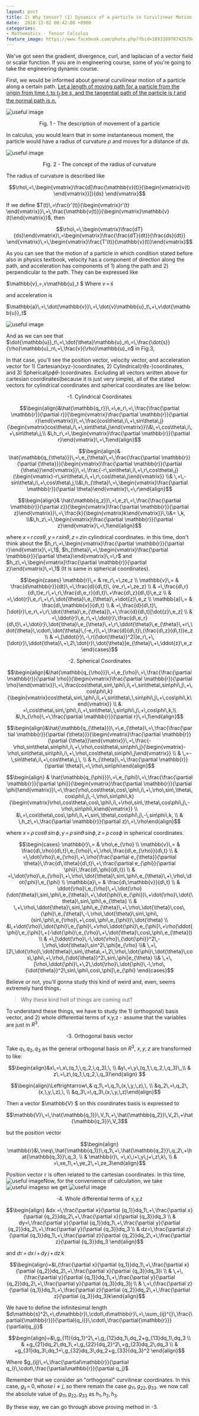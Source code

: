 ```yaml
---
layout: post
title: 2) Why tensor? (1) Dynamics of a particle in Curvilinear Motion
date:  2018-12-02 08:42:00 +0900
categories:
- Mathematics - Tensor Calculus
feature_image: https://www.facebook.com/photo.php?fbid=1893189787425704&set=a.1893187554092594&type=3&theater
---
```

We've got seen the gradient, divergence, curl, and laplacian of a vector field or scalar function. If you are in engineering course, some of you're going to take the engineering dynamic course. 



First, we would be informed about general curvilinear motion of a particle along a certain path. <u>Let a length of moving path for a particle from the origin from time $t_i$ to $t_f$ be $s$, and the tangential path of the particle is $t$ and the normal path is $n$.</u>

![useful image](https://raw.githubusercontent.com/brandonkim12/brandonkim12.github.io/master/assets/dynamics/dyna_1.JPG)



<center>Fig. 1 - The description of movement of a particle</center>

In calculus, you would learn that in some instantaneous moment, the particle would have a radius of curvature $\rho$ and moves for a distance of $ds$. 



![useful image](https://raw.githubusercontent.com/brandonkim12/brandonkim12.github.io/master/assets/dynamics/dyna_2.JPG)



<center>Fig. 2 - The concept of the radius of curvature</center>



The radius of curvature is described like

$$\rho\,=\,\begin{vmatrix}\frac{d[\frac{\mathbb{v}(t)}{\begin{vmatrix}v(t) \end{vmatrix}}]}{ds} \end{vmatrix}$$

If we define $T(t)\,=\frac{r'(t)}{\begin{vmatrix}r'(t) \end{vmatrix}}\,=\,\frac{\mathbb{v(t)}}{\begin{vmatrix}\mathbb{v}(t)\end{vmatrix}}$, then 

$$\rho\,=\,\begin{vmatrix}\frac{dT}{ds}\end{vmatrix}\,=\begin{vmatrix}\frac{\frac{dT}{dt}}{\frac{ds}{dt}} \end{vmatrix}\,=\,\begin{vmatrix}\frac{T'(t)}{\mathbb{v}(t)}\end{vmatrix}$$

As you can see that the motion of a particle in which condition stated before also in physics textbook, velocity has a component of direction along the path, and acceleration has components of 1) along the path and 2) perpendicular to the path. They can be expressed like

$\mathbb{v}\,=\,v\mathbb{u}_t $ Where $v\,=\,\dot{s}$

and acceleration is

$\mathbb{a}\,=\,\dot{\mathbb{v}}\,=\,\dot{v}\mathbb{u}_t\,+\,v\dot{\mathbb{u}}_t$

![useful image](https://raw.githubusercontent.com/brandonkim12/brandonkim12.github.io/master/assets/dynamics/dyna_3.JPG)

And as we can see that $\dot{\mathbb{u}}_t\,=\,\dot{\theta}\mathbb{u}_n\,=\,\frac{\dot{s}}{\rho}\mathbb{u}_n\,=\,\frac{v}{\rho}\mathbb{u}_n$  in Fig.3,

In that case, you'll see the position vector, velocity vector, and acceleration vector for 1) Cartesian(xyz-)coordinates, 2) Cylindrical(r$\theta$z-)coordinates, and 3) Spherical($\rho\phi\theta$-)coordinates. Excluding all vectors written above for cartesian coordinates(because it is just very simple), all of the stated vectors for cylindrical coordinates and spherical coordinates are like below:

<center>-1. Cylindrical Coordinates</center>

$$\begin{align}&\hat{\mathbb{q_r}}\,=\,e_r\,=\,\frac{\frac{\partial \mathbb{r}}{\partial r}}{\begin{vmatrix}\frac{\partial \mathbb{r}}{\partial r}\end{vmatrix}}\,=\,\frac{cos\theta\,i\,+\,sin\theta\,j}{\begin{vmatrix}cos\theta\,i\,+\,sin\theta\,j\end{vmatrix}}\\&\,=\,cos\theta\,i\,+\,sin\theta\,j,\\ &\,h_r\,=\,\begin{vmatrix}\frac{\partial \mathbb{r}}{\partial r}\end{vmatrix}\,=\,1\end{align}$$

$$\begin{align}& \hat{\mathbb{q_{\theta}}}\,=\,e_{\theta}\,=\,\frac{\frac{\partial \mathbb{r}}{\partial {\theta}}}{\begin{vmatrix}\frac{\partial \mathbb{r}}{\partial {\theta}}\end{vmatrix}}\,=\,\frac{-r\,sin\theta\,i\,+\,r\,cos\theta\,j}{\begin{vmatrix}-r\,sin\theta\,i\,+\,r\,cos\theta\,j\end{vmatrix}} \\& \,=\,-sin\theta\,i\,+\,cos\theta\,j,\\&\,h_{\theta}\,=\,\begin{vmatrix}\frac{\partial \mathbb{r}}{\partial \theta}\end{vmatrix}\,=\,r\end{align}$$

$$\begin{align}& \hat{\mathbb{q_z}}\,=\,e_z\,=\,\frac{\frac{\partial \mathbb{r}}{\partial z}}{\begin{vmatrix}\frac{\partial \mathbb{r}}{\partial z}\end{vmatrix}}\,=\,\frac{k}{\begin{vmatrix}k\end{vmatrix}}\,\\&= \,k, \\&\,h_z\,=\,\begin{vmatrix}\frac{\partial \mathbb{r}}{\partial z}\end{vmatrix}\,=\,1\end{align}$$

where $x\,=\,r\,cos\theta,\,y\,=\,r\,sin\theta,\,z\,=\,z​$ in cylindrical coordinates. in this time, don't think about the  $h_r\,=\,\begin{vmatrix}\frac{\partial \mathbb{r}}{\partial r}\end{vmatrix}\,=\,1​$, $h_{\theta}\,=\,\begin{vmatrix}\frac{\partial \mathbb{r}}{\partial \theta}\end{vmatrix}\,=\,r​$ and $h_z\,=\,\begin{vmatrix}\frac{\partial \mathbb{r}}{\partial z}\end{vmatrix}\,=\,1​$ (It is same in spherical coordinates).

$$\begin{cases} \mathbb{r}\,= & re_r\,+\,ze_z \\ \mathbb{v}\,= & \frac{d\mathbb{r}}{dt}\,=\,\frac{d}{d\,t}\,
(re_r\,+\,ze_z) \\ & =\,\frac{d\,r}{d\,t}e_r\,+\,r\,\frac{d\,e_r}{d\,t}\,+\frac{d\,z}{d\,t}\,e_z \\ & =\,\dot{r}\,e_r\,+\,r\,\dot{\theta}\,e_{\theta}\,+\dot{z}\,e_z \\ \mathbb{a}\,= & \frac{d\,\mathbb{v}}{d\,t} \\ & =\,\frac{d}{d\,t}\,[\dot{r}\,e_r\,+\,r\,\dot{\theta}\,e_{\theta}]\,+\,\frac{d}{d\,t}[\dot{z}\,e_z] \\ & =\,\ddot{r}\,e_r\,+\,\dot{r}\,\frac{d\,e_r}{d\,t}\,+\,\dot{r}\,\dot{\theta}\,e_{\theta}\,+\,r\,\ddot{\theta}\,e_{\theta}\,+r\,\dot{\theta}\,\cdot\,\dot{\theta}\,(-e_r)\,+\,\frac{d}{d\,t}\,(\frac{d\,z}{d\,t})e_z \\ & =\,[\ddot{r}\,-\,r({\dot{\theta}}^2)]e_r\,+\,[\dot{r}\,\ddot{\theta}\,+\,2\,\dot{r}\,\dot{\theta}]e_{\theta}\,+\,\ddot{z}\,e_z \end{cases}$$

<center>-2. Spherical Coordinates</center>

$$\begin{align}&\hat{\mathbb{q_{\rho}}}\,=\,e_{\rho}\,=\,\frac{\frac{\partial \mathbb{r}}{\partial \rho}}{\begin{vmatrix}\frac{\partial \mathbb{r}}{\partial \rho}\end{vmatrix}}\,=\,\frac{cos\theta\,sin\,\phi\,i\,+\,sin\theta\,sin\phi\,j\,+\,cos\phi\,k}{\begin{vmatrix}cos\theta\,sin\,\phi\,i\,+\,sin\theta\,\,sin\phi\,j\,+\,cos\phi\,k\end{vmatrix}} \\ & =\,cos\theta\,sin\,\phi\,i\,+\,sin\theta\,\,sin\phi\,j\,+\,cos\phi\,k,\\ &\,h_{\rho}\,=\,\frac{\partial \mathbb{r}}{\partial r}\,=\,1\end{align}$$

$$\begin{align}&\hat{\mathbb{q_{\theta}}}\,=\,e_{\theta}\,=\,\frac{\frac{\partial \mathbb{r}}{\partial {\theta}}}{\begin{vmatrix}\frac{\partial \mathbb{r}}{\partial {\theta}}\end{vmatrix}}\,=\,\frac{-\rho\,sin\theta\,sin\phi\,i\,+\,\rho\,cos\theta\,sin\phi\,j}{\begin{vmatrix}-\rho\,sin\theta\,sin\phi\,i\,+\,\rho\,cos\theta\,sin\phi\,j\end{vmatrix}} \\ & \,=-\,sin\theta\,i\,+\,cos\theta\,j,\, \\ & h_{\theta}\,=\,\frac{\partial \mathbb{r}}{\partial \theta}\,=\,\rho\,sin\phi\end{align}$$

$$\begin{align} & \hat{\mathbb{q_{\phi}}}\,=\,e_{\phi}\,=\,\frac{\frac{\partial \mathbb{r}}{\partial \phi}}{\begin{vmatrix}\frac{\partial \mathbb{r}}{\partial \phi}\end{vmatrix}}\,=\,\frac{\rho\,cos\theta\,cos\,\phi\,i\,+\,\rho\,sin\,\theta\,cos\phi\,j\,-\,\rho\,sin\phi\,k}{\begin{vmatrix}\rho\,cos\theta\,cos\,\phi\,i\,+\rho\,sin\,\theta\,cos\phi\,j\,-\rho\,sin\phi\,k\end{vmatrix}} \\ &\,=\,cos\theta\,cos\,\phi\,i\,+\,sin\,\theta\,cos\phi\,j\,-\,sin\phi\,k, \\ & \,h_z\,=\,\frac{\partial \mathbb{r}}{\partial z}\,=\,\rho\end{align}$$

where $x\,=\,\rho\,cos\theta\,sin\,\phi,\,y\,=\,\rho\,sin\theta\,sin\phi,\,z\,=\,\rho\,cos\phi$ in spherical coordinates.

$$\begin{cases} \mathbb{r}\,= & \rho\,e_{\rho} \\ \mathbb{v}\,= & \frac{d\,\rho}{d\,t}\,e_{\rho}\,+\,\rho\,\frac{d\,e_{\rho}}{d\,t} \\  & =\,\dot{\rho}\,e_{\rho}\,+\,\rho(\frac{\partial e_{\theta}}{\partial \theta}\,\frac{d\,\theta}{d\,t}\,+\,\frac{\partial e_{\phi}}{\partial \phi}\,\frac{d\,\phi}{d\,t}) \\ & =\,\dot{\rho}\,e_{\rho}\,+\,\rho\,\dot{\theta}\,sin\,\phi\,e_{\theta}\,+\,\rho\,\dot{\phi}\,e_{\phi} \\ \mathbb{a}\,= & \frac{d\,\mathbb{v}}{d\,t} \\ & \ddot{\rho}\,e_{\rho}\,+\,\dot{\rho}(\dot{\theta}\,sin\,\phi\,e_{\theta}\,+\,\dot{\phi}\,e_{\phi})\,+\dot{\rho}\,\dot{\theta}\,sin\,\phi\,e_{\theta} \\ & \,+\,\rho\,\ddot{\theta}\,sin\,\phi\,e_{\theta}\,+\,\rho\,\dot{\theta}\,cos\,{\phi}\,e_{\theta}\,-\,\rho\,\dot{\theta}\,sin\,\phi\,(sin\,\phi\,e_{\rho}\,+\,cos\,\phi\,e_{\phi})\,\dot{\theta} \\ &\,+\dot{\rho}\,\dot{\phi}\,e_{\phi}\,+\rho\,\ddot{\phi}\,e_{\phi}\,+\rho(\ddot{\phi}\,e_{\phi}\,+(-\dot{\phi}\,e_{\rho}\,+\,\dot{\theta}\,cos\,\phi\,e_{\theta})) \\ & =\,[\ddot{\rho}\,-\,\dot{\rho}\,{\dot{\phi}}^2\,-\,\rho\,\dot{\theta}\,sin^2\,\phi]e_{\rho} \\& \,+\,[2\,\dot{\rho}\,\dot{\theta}\,sin\,\theta\,+\,2\,\rho\,\dot{\phi}\,\dot{\theta}\,cos\,\phi\,+\,\rho\,{\dot{\theta}}^2\,sin\,\phi]e_{\theta} \\& \,+\,[\rho\,\ddot{\phi}\,+\,2\,\dot{\rho}\,\dot{\phi}\,-\,\rho\,{\dot{\theta}}^2\,sin\,\phi\,cos\,\phi]\,e_{\phi} \end{cases}$$

Believe or not, you'll gonna study this kind of weird and, even, seems extremely hard things. 

> Why these kind hell of things are coming out?

To understand these things, we have to study the 1) (orthogonal) basis vector, and 2) whole differential terms of x,y,z - assume that the variables are just in $R^3$. 



<center>-3. Orthogonal basis vector</center>

Take $q_1, q_2, q_3$ as the general orthogonal basis on $R^3$, $x, y, z$ are transformed to like:

$$\begin{align}&x\,=\,x\,(q_1,\,q_2,\,q_3),\, \\ &y\,=\,y\,(q_1,\,q_2,\,q_3)\,,\\ & z\,=\,z\,(q_1,\,q_2,\,q_3)\end{align} $$

$$\begin{align}\Leftrightarrow\,& q_1\,=\,q_1\,(x,\,y,\,z),\, \\ &q_2\,=\,q_2\,(x,\,y,\,z),\, \\ &q_3\,=\,q_3\,(x,\,y,\,z)\end{align}$$

Then a vector $\mathbb{V} $ on this coordinates basis is expressed to

$$\mathbb{V}\,=\,\hat{\mathbb{q_1}}\,V_1\,+\,\hat{\mathbb{q_2}}\,V_2\,+\hat{\mathbb{q_3}}\,V_3$$ 

but the position vector 

$$\begin{align}  \mathbb{r}&\,\neq\,\hat{\mathbb{q_1}}\,q_1\,+\,\hat{\mathbb{q_2}}\,q_2\,+\hat{\mathbb{q_3}}\,q_3, \\ & \mathbb{r}\, =\,x\,i+\,y\,j+\,z\,k\, \\ & =\,xe_1\,+\,ye_2\,+\,ze_3\end{align}$$ 

Position vector $\mathbb{r}​$ is often related to the cartesian coordinates. In this time, ![useful image](https://raw.githubusercontent.com/brandonkim12/brandonkim12.github.io/master/assets/1.PNG)Now, for the convenience of calculation, we take  ![useful image](https://raw.githubusercontent.com/brandonkim12/brandonkim12.github.io/master/assets/2.PNG)so we get ![useful image](https://raw.githubusercontent.com/brandonkim12/brandonkim12.github.io/master/assets/3.PNG)



<center>-4. Whole differential terms of x,y,z</center>

$$\begin{align} &dx =\,\frac{\partial x}{\partial {q_1}}dq_1\,+\,\frac{\partial x}{\partial {q_2}}dq_2\,+\,\frac{\partial x}{\partial {q_3}}dq_3 \\ & dy=\,\frac{\partial y}{\partial {q_1}}dq_1\,+\,\frac{\partial y}{\partial {q_2}}dq_2\,+\,\frac{\partial y}{\partial {q_3}}dq_3 \\ & dz=\,\frac{\partial z}{\partial {q_1}}dq_1\,+\,\frac{\partial z}{\partial {q_2}}dq_2\,+\,\frac{\partial z}{\partial {q_3}}dq_3 \end{align}$$

and  $d\mathbb{r}\,=\,dx\,i\,+\,dy\,j\,+\,dz\,k\,$ 

$$\begin{align}=&\,(\frac{\partial x}{\partial {q_1}}dq_1\,+\,\frac{\partial x}{\partial {q_2}}dq_2\,+\,\frac{\partial x}{\partial {q_3}}dq_3)i \\ & \,+\,(\frac{\partial y}{\partial {q_1}}dq_1\,+\,\frac{\partial y}{\partial {q_2}}dq_2\,+\,\frac{\partial y}{\partial {q_3}}dq_3)j \\ & \,+\,(\frac{\partial z}{\partial {q_1}}dq_1\,+\,\frac{\partial z}{\partial {q_2}}dq_2\,+\,\frac{\partial z}{\partial {q_3}}dq_3)k\end{align}$$

We have to define the infinitesimal length $d\mathbb{s}^2\,=\,d\mathbb{r}\,\cdot\,d\mathbb{r}\,=\,\sum_{ij}^{}\,\frac{\partial{\mathbb{r}}}{\partial{q_i}}\,\cdot\,\frac{\partial{\mathbb{r}}}{\partial{q_j}}$

$$\begin{align}=&\,g_{11}{dq_1}^2\,+\,g_{12}dq_1\,dq_2+g_{13}dq_1\,dq_3 \\ & +g_{21}dq_2\,dq_1\,+\,g_{22}{dq_2}^2\,+g_{23}dq_2\,dq_3 \\ & +g_{31}dq_3\,dq_1+\,g_{32}dq_3\,dq_2+g_{33}{dq_3}^2 \end{align}$$

Where $g_{ij}\,=\,\frac{\partial\mathbb{r}}{\partial q_i}\,\cdot\,\frac{\partial\mathbb{r}}{\partial q_j}$

Remember that we consider an "orthogonal" curvilinear coordinates. In this case, $g_{ij}\,=\,0, whose\,i ≠ j$, so there remain the case $g_{11},\,g_{22},\,g_{33}$. we now call the absolute value of $g_{11},\,g_{22},\,g_{33}$ as $h_1,\,h_2,\,h_3$.

By these way, we can go through above proving method in -3.